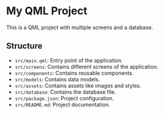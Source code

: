 # My QML Project

This is a QML project with multiple screens and a database.

## Structure

- `src/main.qml`: Entry point of the application.
- `src/screens`: Contains different screens of the application.
- `src/components`: Contains reusable components.
- `src/models`: Contains data models.
- `src/assets`: Contains assets like images and styles.
- `src/database`: Contains the database file.
- `src/package.json`: Project configuration.
- `src/README.md`: Project documentation.